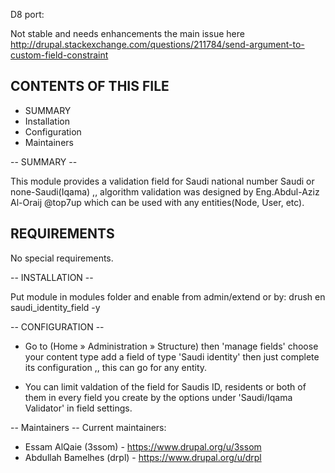 D8 port:

Not stable and needs enhancements the main issue here
http://drupal.stackexchange.com/questions/211784/send-argument-to-custom-field-constraint


CONTENTS OF THIS FILE
---------------------
   
 * SUMMARY
 * Installation
 * Configuration
 * Maintainers

-- SUMMARY --

This module provides a validation field for Saudi national number 
Saudi or none-Saudi(Iqama) ,, algorithm validation was designed by 
Eng.Abdul-Aziz Al-Oraij @top7up 
which can be used with any entities(Node, User, etc).

REQUIREMENTS
------------

No special requirements.


-- INSTALLATION --

Put module in modules folder and enable from admin/extend or by: drush en saudi_identity_field -y


-- CONFIGURATION --

 - Go to (Home » Administration » Structure) then 'manage fields' 
 choose your content type add a field of type 'Saudi identity'
 then just complete its configuration ,, this can go for any entity.

 - You can limit valdation of the field for Saudis ID, residents
  or both of them in every field you create by the options under
  'Saudi/Iqama Validator' in field settings.   

-- Maintainers --
Current maintainers:
* Essam AlQaie (3ssom) - https://www.drupal.org/u/3ssom
* Abdullah Bamelhes (drpl) - https://www.drupal.org/u/drpl
